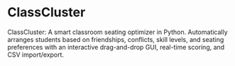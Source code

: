 # ClassCluster
ClassCluster: A smart classroom seating optimizer in Python. Automatically arranges students based on friendships, conflicts, skill levels, and seating preferences with an interactive drag-and-drop GUI, real-time scoring, and CSV import/export.
